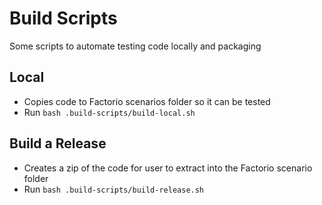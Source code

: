 # Build Scripts
Some scripts to automate testing code locally and packaging

## Local
* Copies code to Factorio scenarios folder so it can be tested
* Run `bash .build-scripts/build-local.sh`

## Build a Release
* Creates a zip of the code for user to extract into the Factorio scenario folder
* Run `bash .build-scripts/build-release.sh`
